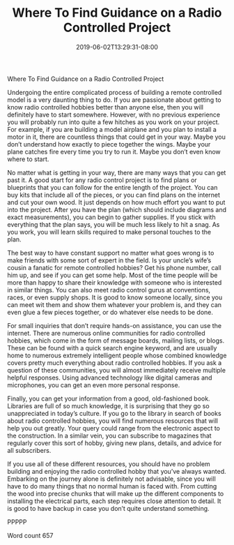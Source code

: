 ﻿---
title: "Where To Find Guidance on a Radio Controlled Project"
date: 2019-06-02T13:29:31-08:00
description: "RC Hobbies Tips for Web Success"
featured_image: "/images/RC Hobbies.jpg"
tags: ["RC Hobbies"]
---

Where To Find Guidance on a Radio Controlled Project

Undergoing the entire complicated process of building a remote controlled model is a very daunting thing to do. If you are passionate about getting to know radio controlled hobbies better than anyone else, then you will definitely have to start somewhere. However, with no previous experience you will probably run into quite a few hitches as you work on your project. For example, if you are building a model airplane and you plan to install a motor in it, there are countless things that could get in your way. Maybe you don’t understand how exactly to piece together the wings. Maybe your plane catches fire every time you try to run it. Maybe you don’t even know where to start.

No matter what is getting in your way, there are many ways that you can get past it. A good start for any radio control project is to find plans or blueprints that you can follow for the entire length of the project. You can buy kits that include all of the pieces, or you can find plans on the internet and cut your own wood. It just depends on how much effort you want to put into the project. After you have the plan (which should include diagrams and exact measurements), you can begin to gather supplies. If you stick with everything that the plan says, you will be much less likely to hit a snag. As you work, you will learn skills required to make personal touches to the plan.

The best way to have constant support no matter what goes wrong is to make friends with some sort of expert in the field. Is your uncle’s wife’s cousin a fanatic for remote controlled hobbies? Get his phone number, call him up, and see if you can get some help. Most of the time people will be more than happy to share their knowledge with someone who is interested in similar things. You can also meet radio control gurus at conventions, races, or even supply shops. It is good to know someone locally, since you can meet wit them and show them whatever your problem is, and they can even glue a few pieces together, or do whatever else needs to be done.

For small inquiries that don’t require hands-on assistance, you can use the internet. There are numerous online communities for radio controlled hobbies, which come in the form of message boards, mailing lists, or blogs. These can be found with a quick search engine keyword, and are usually home to numerous extremely intelligent people whose combined knowledge covers pretty much everything about radio controlled hobbies. If you ask a question of these communities, you will almost immediately receive multiple helpful responses. Using advanced technology like digital cameras and microphones, you can get an even more personal response.

Finally, you can get your information from a good, old-fashioned book. Libraries are full of so much knowledge, it is surprising that they go so unappreciated in today’s culture. If you go to the library in search of books about radio controlled hobbies, you will find numerous resources that will help you out greatly. Your query could range from the electronic aspect to the construction. In a similar vein, you can subscribe to magazines that regularly cover this sort of hobby, giving new plans, details, and advice for all subscribers.

If you use all of these different resources, you should have no problem building and enjoying the radio controlled hobby that you’ve always wanted. Embarking on the journey alone is definitely not advisable, since you will have to do many things that no normal human is faced with. From cutting the wood into precise chunks that will make up the different components to installing the electrical parts, each step requires close attention to detail. It is good to have backup in case you don’t quite understand something.

PPPPP

Word count 657

